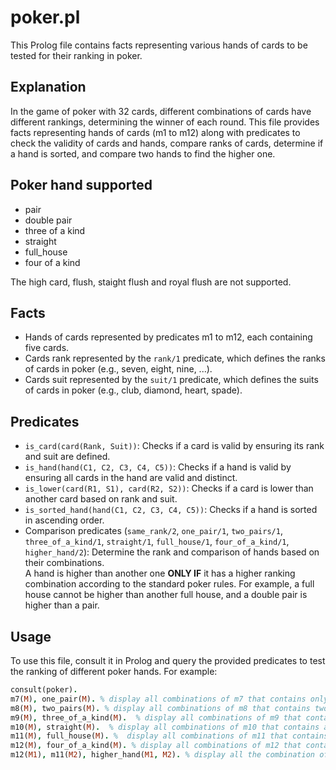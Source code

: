# poker.pl

This Prolog file contains facts representing various hands of cards to be tested for their ranking in poker.

## Explanation

In the game of poker with 32 cards, different combinations of cards have different rankings, determining the winner of each round. This file provides facts representing hands of cards (m1 to m12) along with predicates to check the validity of cards and hands, compare ranks of cards, determine if a hand is sorted, and compare two hands to find the higher one.

## Poker hand supported

- pair
- double pair
- three of a kind
- straight
- full_house
- four of a kind

The high card, flush, staight flush and royal flush are not supported.


## Facts

- Hands of cards represented by predicates m1 to m12, each containing five cards.
- Cards rank represented by the `rank/1` predicate, which defines the ranks of cards in poker (e.g., seven, eight, nine, ...).
- Cards suit represented by the `suit/1` predicate, which defines the suits of cards in poker (e.g., club, diamond, heart, spade).

## Predicates

- `is_card(card(Rank, Suit))`: Checks if a card is valid by ensuring its rank and suit are defined.
- `is_hand(hand(C1, C2, C3, C4, C5))`: Checks if a hand is valid by ensuring all cards in the hand are valid and distinct.
- `is_lower(card(R1, S1), card(R2, S2))`: Checks if a card is lower than another card based on rank and suit.
- `is_sorted_hand(hand(C1, C2, C3, C4, C5))`: Checks if a hand is sorted in ascending order.
- Comparison predicates (`same_rank/2`, `one_pair/1`, `two_pairs/1`, `three_of_a_kind/1`, `straight/1`, `full_house/1`, `four_of_a_kind/1`, `higher_hand/2`): Determine the rank and comparison of hands based on their combinations.<br>
A hand is higher than another one **ONLY IF** it has a higher ranking combination according to the standard poker rules. For example, a full house cannot be higher than another full house, and a double pair is higher than a pair.

## Usage

To use this file, consult it in Prolog and query the provided predicates to test the ranking of different poker hands. For example:

```prolog
consult(poker).
m7(M), one_pair(M). % display all combinations of m7 that contains only a pair.
m8(M), two_pairs(M). % display all combinations of m8 that contains two pairs.
m9(M), three_of_a_kind(M).  % display all combinations of m9 that contains a three of a kind.
m10(M), straight(M).  % display all combinations of m10 that contains a straight.
m11(M), full_house(M). %  display all combinations of m11 that contains a full_house.
m12(M), four_of_a_kind(M). % display all combinations of m12 that contains a four of a kind.
m12(M1), m11(M2), higher_hand(M1, M2). % display all the combination of m12 that are higher than m11.
```


